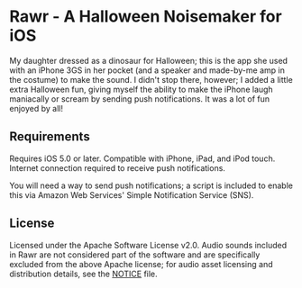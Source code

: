 Rawr - A Halloween Noisemaker for iOS
=====================================

My daughter dressed as a dinosaur for Halloween; this is the app she used with an iPhone 3GS in her pocket (and a speaker and made-by-me amp in the costume) to make the sound. I didn't stop there, however; I added a little extra Halloween fun, giving myself the ability to make the iPhone laugh maniacally or scream by sending push notifications. It was a lot of fun enjoyed by all!

## Requirements
Requires iOS 5.0 or later. Compatible with iPhone, iPad, and iPod touch. Internet connection required to receive push notifications.

You will need a way to send push notifications; a script is included to enable this via Amazon Web Services' Simple Notification Service (SNS).

## License
Licensed under the Apache Software License v2.0. Audio sounds included in Rawr are not considered part of the software and are specifically excluded from the above Apache license; for audio asset licensing and distribution details, see the [NOTICE](NOTICE) file.
